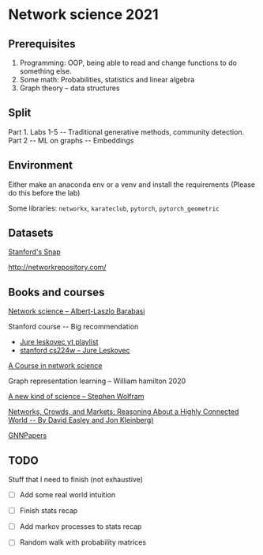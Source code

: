 # Network science 2021

## Prerequisites 

1. Programming: OOP, being able to read and change functions to do something else.
2. Some math: Probabilities, statistics and linear algebra
3. Graph theory – data structures

## Split  
Part 1. Labs 1-5 -- Traditional generative methods, community detection.  
Part 2 -- ML on graphs -- Embeddings

## Environment
Either make an anaconda env or a venv and install the requirements (Please do this before the lab)

Some libraries: `networkx`, `karateclub`, `pytorch`, `pytorch_geometric`

## Datasets
[Stanford's Snap](http://snap.stanford.edu/data/index.html)

http://networkrepository.com/

## Books and courses

[Network science – Albert-Laszlo Barabasi](http://networksciencebook.com/)

Stanford course -- Big recommendation
- [Jure leskovec yt playlist](https://www.youtube.com/watch?v=JAB_plj2rbA&list=PLoROMvodv4rPLKxIpqhjhPgdQy7imNkDn)
- [stanford cs224w – Jure Leskovec](https://web.stanford.edu/class/cs224w/)

[A Course in network science](http://www.leonidzhukov.net/hse/2021/networks/)

Graph representation learning – William hamilton 2020

[A new kind of science – Stephen Wolfram](https://www.wolframscience.com/nks/)

[Networks, Crowds, and Markets: Reasoning About a Highly Connected World -- By David Easley and Jon Kleinberg)](http://www.cs.cornell.edu/home/kleinber/networks-book/)

[GNNPapers](https://github.com/thunlp/GNNPapers#survey-papers)

## TODO 
Stuff that I need to finish (not exhaustive)
- [ ] Add some real world intuition
- [ ] Finish stats recap
- [ ] Add markov processes to stats recap
- [ ] Random walk with probability matrices

